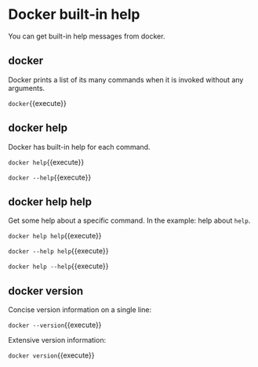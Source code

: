 # Docker built-in help

You can get built-in help messages from docker. 


## docker

Docker prints a list of its many commands when it is invoked without any arguments.

`docker`{{execute}}

## docker help

Docker has built-in help for each command.

`docker help`{{execute}}

`docker --help`{{execute}}

## docker help help

Get some help about a specific command. In the example: help about `help`.

`docker help help`{{execute}}

`docker --help help`{{execute}}

`docker help --help`{{execute}}

## docker version

Concise version information on a single line:

`docker --version`{{execute}}

Extensive version information:

`docker version`{{execute}}

